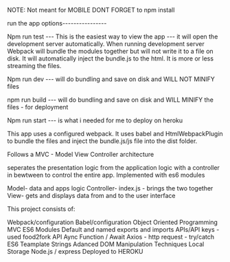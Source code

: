 NOTE: Not meant for MOBILE
DONT FORGET to npm install

run the app options----------------

Npm run test --- This is the easiest way to view the app --- it will open the development server automatically. When running development server Webpack will bundle the modules together but will not write it to a file on disk. It will automatically inject the bundle.js to the html. It is more or less streaming the files.

Npm run dev --- will do bundling and save on disk and WILL NOT 
MINIFY files 

npm run build --- will do bundling and save on disk and WILL MINIFY the files - for deployment

Npm run start --- is what i needed for me to deploy on heroku

This app uses a configured webpack. It uses babel and HtmlWebpackPlugin to bundle the files and inject the bundle.js/js file into the dist folder. 

Follows a MVC - Model View Controller architecture

seperates the presentation logic from the application logic with a controller in bewtween to control the entire app. Implemented with es6 modules

Model- data and apps logic 
Controller- index.js - brings the two together
View- gets and displays data from and to the user interface

This project consists of:

Webpack/configuration
Babel/configuration
Object Oriented Programming
MVC
ES6 Modules
Default and named exports and imports
APIs/API keys - used food2fork API
Aync Function / Await
Axios - http request - try/catch 
ES6 Teamplate Strings
Adanced DOM Manipulation Techniques
Local Storage
Node.js / express
Deployed to HEROKU